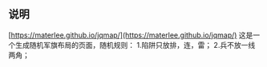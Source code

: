 ## 说明
[https://materlee.github.io/jqmap/](https://materlee.github.io/jqmap/)
这是一个生成随机军旗布局的页面，随机规则：
1.陷阱只放排，连，雷；
2.兵不放一线两角；

